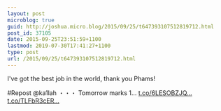 ```yaml
---
layout: post
microblog: true
guid: http://joshua.micro.blog/2015/09/25/t647393107512819712.html
post_id: 37105
date: 2015-09-25T23:51:59+1100
lastmod: 2019-07-30T17:41:27+1100
type: post
url: /2015/09/25/t647393107512819712.html
---
```

I've got the best job in the world, thank you Phams!

#Repost @ka1lah
・・・
Tomorrow marks 1… [t.co/6LESOBZJQ...](http://t.co/6LESOBZJQR) [t.co/TLFbR3cER...](http://t.co/TLFbR3cERa)
